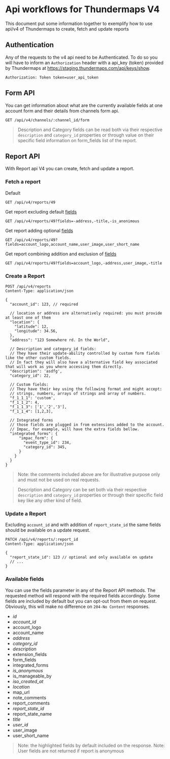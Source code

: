 # Api workflows for Thundermaps V4
This document put some information together to exemplify how to use api/v4 of
Thundermaps to create, fetch and update reports

## Authentication
Any of the requests to the v4 api need to be Authenticated.
To do so you will have to inform an `Authorization` header with a api_key (token)
provided by Thundermaps at https://staging.thundermaps.com/api/keys/show.

```
Authorization: Token token=user_api_token
```

## Form API
You can get information about what are the currently available fields at one
account form and their details from channels form api.

```
GET /api/v4/channels/:channel_id/form
```

> Description and Category fields can be read both via their respective
`description` and `category_id` properties or through value on their specific
field information on form_fields list of the report.

## Report API
With Report api V4 you can create, fetch and update a report.

### Fetch a report
Default
```
GET /api/v4/reports/49
```

Get report excluding default [fields](#available-fields)
```
GET /api/v4/reports/49?fields=-address,-title,-is_anonimous
```

Get report adding optional [fields](#available-fields)
```
GET /api/v4/reports/49?fields=account_logo,account_name,user_image,user_short_name
```

Get report combining addition and exclusion of [fields](#available-fields)
```
GET /api/v4/reports/49?fields=account_logo,-address,user_image,-title
```


### Create a Report
```
POST /api/v4/reports
Content-Type: application/json

{
  "account_id": 123, // required

  // location or address are alternatively required: you must provide at least one of them
  "location": {
    "latitude": 12,
    "longitude": 34.56,
  },
  "address": "123 Somewhere rd. In the World",

  // Description and category_id fields:
  // They have their update-ability controlled by custom form fields like the other custom fields.
  // In fact they will also have a alternative field key associated that will work as you where accessing them directly.
  "description": 'asdfg',
  "category_id": 22,

  // Custom fields:
  // They have their key using the following format and might accept:
  // strings, numbers, arrays of strings and array of numbers.
  "f_1_1_1": 'custom',
  "f_1_1_2": 4,
  "f_1_1_3": ['1','2','3'],
  "f_1_1_4": [1,2,3],

  // Integrated forms
  // those fields are plugged in from extensions added to the account.
  // Impac, for example, will have the extra fields bellow.
  "integrated_forms": {
      "impac_form": {
        "event_type_id": 234,
        "category_id": 345,
      }
    }
  }
}
```
> Note: the comments included above are for illustrative purpose only and must
not be used on real requests.

> Description and Category can be set both via their respective
`description` and `category_id` properties or through their specific field key
like any other kind of field.

### Update a Report
Excluding `account_id` and with addition of `report_state_id` the same fields
should be available on a update request.
```
PATCH /api/v4/reports/:report_id
Content-Type: application/json

{
  "report_state_id": 123 // optional and only available on update
  // ...
}
```


### Available fields
You can use the fields parameter in any of the Report API methods. The requested
method will respond with the required fields accordingly. Some fields are
included by default but you can opt-out from them on request. Obviously, this
will make no difference on `204-No Content` responses.

* _id_
* _account_id_
* account_logo
* account_name
* _address_
* _category_id_
* _description_
* extension_fields
* form_fields
* integrated_forms
* _is_anonymous_
* is_manageable_by
* _iso_created_at_
* _location_
* map_url
* note_comments
* report_comments
* _report_state_id_
* report_state_name
* _title_
* _user_id_
* user_image
* user_short_name

> Note: the highlighted fields by default included on the response.
> Note: User fields are not returned if report is anonymous
